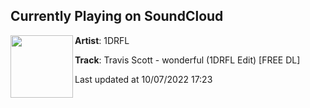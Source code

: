 ## Currently Playing on SoundCloud

[<img align="left" width="100" src="https://i1.sndcdn.com/artworks-ewn3l8p8n3LlPqfL-2BNf7A-t500x500.jpg">](https://soundcloud.com/its-1drfl/travis-scott-wonderful-1drfl-edit)

**Artist**: 1DRFL 

**Track**: Travis Scott - wonderful (1DRFL Edit) [FREE DL]

Last updated at 10/07/2022 17:23
